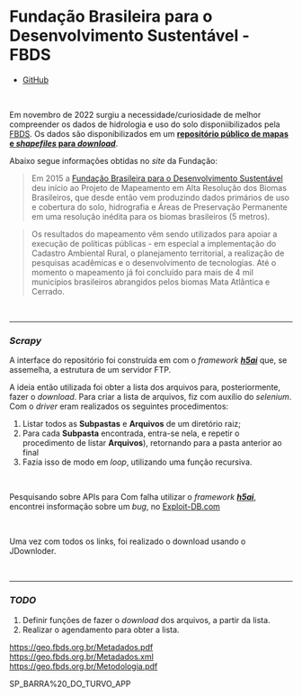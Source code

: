 # Fundação Brasileira para o Desenvolvimento Sustentável - FBDS

- [GitHub](https://github.com/open-geodata/br_fbds)
 
<br>

Em novembro de 2022 surgiu a necessidade/curiosidade de melhor compreender os dados de hidrologia e uso do solo disponiibilizados pela [FBDS](https://www.fbds.org.br). Os dados são disponibilizados em um [**repositório público de mapas e _shapefiles_ para _download_**](https://geo.fbds.org.br/).

Abaixo segue informações obtidas no _site_ da Fundação:

> Em 2015 a [Fundação Brasileira para o Desenvolvimento Sustentável](https://www.fbds.org.br) deu início ao Projeto de Mapeamento em Alta Resolução dos Biomas Brasileiros, que desde então vem produzindo dados primários de uso e cobertura do solo, hidrografia e Áreas de Preservação Permanente em uma resolução inédita para os biomas brasileiros (5 metros).

> Os resultados do mapeamento vêm sendo utilizados para apoiar a execução de políticas públicas - em especial a implementação do Cadastro Ambiental Rural, o planejamento territorial, a realização de pesquisas acadêmicas e o desenvolvimento de tecnologias. Até o momento o mapeamento já foi concluído para mais de 4 mil municípios brasileiros abrangidos pelos biomas Mata Atlântica e Cerrado.

<br>

---

### _Scrapy_

A interface do repositório foi construída em com o _framework_ [**_h5ai_**](https://larsjung.de/h5ai) que, se assemelha, a estrutura de um servidor FTP.

A ideia então utilizada foi obter a lista dos arquivos para, posteriormente, fazer o _download_. Para criar a lista de arquivos, fiz com auxílio do _selenium_. Com o _driver_ eram realizados os seguintes procedimentos:

1. Listar todos as **Subpastas** e **Arquivos** de um diretório raiz;
2. Para cada **Subpasta** encontrada, entra-se nela, e repetir o procedimento de listar **Arquivos**), retornando para a pasta anterior ao final
3. Fazia isso de modo em _loop_, utilizando uma função recursiva.

<br>

Pesquisando sobre APIs para Com falha utilizar o _framework_ [**_h5ai_**](https://larsjung.de/h5ai), encontrei insformação sobre um _bug_, no [Exploit-DB.com](https://www.exploit-db.com/exploits/38256)

<br>

Uma vez com todos os links, foi realizado o download usando o JDownloder.

<br>

---

### _TODO_

1. Definir funções de fazer o _download_ dos arquivos, a partir da lista.
2. Realizar o agendamento para obter a lista.






https://geo.fbds.org.br/Metadados.pdf
https://geo.fbds.org.br/Metadados.xml
https://geo.fbds.org.br/Metodologia.pdf

SP_BARRA%20_DO_TURVO_APP